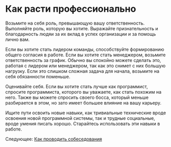 # Как расти профессионально
[//]: # (Version:1.0.0)
Возьмите на себя роль, превышающую вашу ответственность. Выполняйте роль, которую вы хотите. Выражайте признательность и благодарность людяи за их вклад в успех организации и за помощь лично вам.

Если вы хотите стать лидером команды, способствуйте формированию общего согласия в работе. Если вы хотите стать менеджером, возьмите ответственность за график. Обычно вы спокойно можете сделать это, работая с лидером или менеджером, так как это снимет с них большую нагрузку. Если это слишком сложная задача для начала, возьмите на себя обязанности поменьше.

Оценивайте себя. Если вы хотите стать лучше как программист, спросите программиста, которого вы уважаете, как стать похожим на него. Также вы можете спросить своего босса, который меньше разбирается в этом, но зато имеет большее влияние на вашу карьеру.

Ищите пути освоить новые навыки, как тривиальные технические вроде освоения новой программной системы, так и трудные социальные, вроде умения писать хорошо. Старайтесь использовать эти навыки в работе.

Следующее: [Как проводить собеседования](06-How-to-Evaluate-Interviewees.md)